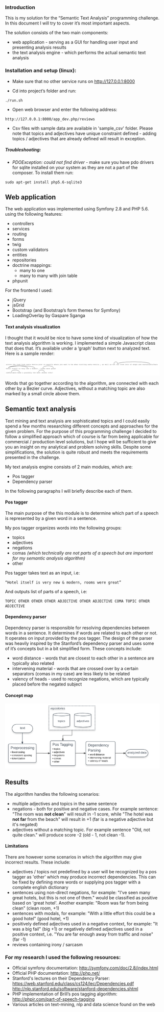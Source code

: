 ### Introduction

This is my solution for the “Semantic Text Analysis” programming challenge. In this document I will try to cover it’s most important aspects. 

The solution consists of the two main components:

* web application - serving as a GUI for handling user input and presenting analysis results
* the text analysis engine - which performs the actual semantic text analysis

### Installation and setup (linux):

* Make sure that no other service runs on http://127.0.0.1:8000

* Cd into project’s folder and run:
```
./run.sh
```

* Open web browser and enter the following address:
```
http://127.0.0.1:8000/app_dev.php/reviews
```
* Csv files with sample data are available in 'sample_csv' folder. Please note that topics and adjectives have unique constraint defined - adding topics / adjectives that are already defined will result in exception.

##### Troubleshooting:
* *PDOException: could not find driver* - make sure you have pdo drivers for sqlite installed on your system as they are not a part of the composer. To install them run:
```
sudo apt-get install php5.6-sqlite3
```

## Web application

The web application was implemented using Symfony 2.8 and PHP 5.6. using the following features:

* controllers
* services
* routing
* forms
* twig
* custom validators
* entities
* repositories
* doctrine mappings:
    * many to one
    * many to many with join table
* phpunit

For the frontend I used:

* jQuery
* jsGrid
* Bootstrap (and Bootstrap’s form themes for Symfony)
* LoadingOverlay by Gaspare Sganga

#### Text analysis visualization
I thought that it would be nice to have some kind of visualization of how the text analysis algorithm is working. I implemented a simple Javascript class that does that. It’s available under a ‘graph’ button next to analyzed text. Here is a sample render:

![Text analysis graph](images/graph.png)

Words that go together according to the algorithm, are connected with each other by a Bezier curve. Adjectives, without a matching topic are also marked by a small circle above them. 


## Semantic text analysis
Text mining and text analysis are sophisticated topics and I could easily spend a few months researching different concepts and approaches for the given problem. For the purpose of this programming challenge I decided to follow a simplified approach which of course is far from being applicable for commercial / production level solutions, but I hope will be sufficient to give you an insight on my analytical and problem solving skills. Despite some simplifications, the solution is quite robust and meets the requirements presented in the challenge. 

My text analysis engine consists of 2 main modules, which are:

* Pos tagger
* Dependency parser

In the following paragraphs I will briefly describe each of them.

#### Pos tagger
The main purpose of the this module is to determine which part of a speech is represented by a given word in a sentence. 

My pos tagger organizes words into the following groups:

* topics
* adjectives
* negations
* comas *(which technically are not parts of a speech but are important for my semantic analysis algorithm)*
* other

Pos tagger takes text as an input, i.e:
```
“Hotel itself is very new & modern, rooms were great”
```
And outputs list of parts of a speech, i.e:
```
TOPIC OTHER OTHER OTHER ADJECTIVE OTHER ADJECTIVE COMA TOPIC OTHER ADJECTIVE
```

#### Dependency parser
Dependency parser is responsible for resolving dependencies between words in a sentence. It determines if words are related to each other or not. It operates on input provided by the pos tagger. 
The design of the parser was heavily inspired by the Stanford’s dependency parser and uses some of it’s concepts but in a bit simplified form. These concepts include:

* word distance - words that are closest to each other in a sentence are typically also related
* intervening material - words that are crossed over by a certain separators (comas in my case) are less likely to be related
* valency of heads - used to recognize negations, which are typically placed before the negated subject

#### Concept map
![Text analysis diagram](images/diagram.png)

## Results
The algorithm handles the following scenarios:

* multiple adjectives and topics in the same sentence
* negations -  both for positive and negative cases. For example sentence: "The room was **not clean**" will result in -1 score, while "The hotel was **not far** from the beach" will result in +1 (far is a negative adjective but it's negated)
* adjectives without a matching topic. For example sentence "Old, not quite clean." will produce score -2 (old - 1, not clean -1).

#### Limitations
There are however some scenarios in which the algorithm may give incorrect results. These include:

* adjectives / topics not predefined by a user will be recognized by a pos tagger as 'other' which may produce incorrect dependencies. This can be fixed by defining more words or supplying pos tagger with a complete english dictionary
* sentences using non-direct negations, for example: "I've seen many great hotels, but this is not one of them." would be classified as positive based on 'great hotel'. Another example: "Room was far from being clean" (clean room, +1)
* sentences with modals, for example: "With a little effort this could be a good hotel" (good hotel, +1)
* positively defined adjectives used in a negative context, for example: "It was a big fail" (big +1) or negatively defined adjectives used in a positive context, i.e. "You are far enough away from traffic and noise" (far -1)
* reviews containing irony / sarcasm

### For my research I used the following resources:
* Official symfony documentation:
http://symfony.com/doc/2.8/index.html
* Official PHP documentation:
http://php.net/
* Stanford's lectures on their Dependency Parser:
https://web.stanford.edu/class/cs124/lec/Dependencies.pdf
http://nlp.stanford.edu/software/stanford-dependencies.shtml
* PHP implementation of Brill’s pos tagging algorithm:
http://phpir.com/part-of-speech-tagging
* Various articles on text-mining, nlp and data science found on the web
